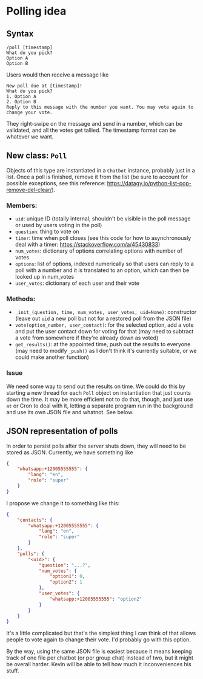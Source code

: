 # Polling idea

## Syntax

```
/poll [timestamp]
What do you pick?
Option A
Option B
```

Users would then receive a message like

```
New poll due at [timestamp]!
What do you pick?
1. Option A
2. Option B
Reply to this message with the number you want. You may vote again to change your vote.
```

They right-swipe on the message and send in a number, which can be validated, and all the votes get tallied. The timestamp format can be whatever we want.

## New class: `Poll`

Objects of this type are instantiated in a `Chatbot` instance, probably just in a list. Once a poll is finished, remove it from the list (be sure to account for possible exceptions, see this reference: https://datagy.io/python-list-pop-remove-del-clear/).

### Members:

- `uid`: unique ID (totally internal, shouldn't be visible in the poll message or used by users voting in the poll)
- `question`: thing to vote on
- `timer`: time when poll closes (see this code for how to asynchronously deal with a timer: https://stackoverflow.com/a/45430833)
- `num_votes`: dictionary of options correlating options with number of votes
- `options`: list of options, indexed numerically so that users can reply to a poll with a number and it is translated to an option, which can then be looked up in num_votes
- `user_votes`: dictionary of each user and their vote

### Methods:

- `_init_(question, time, num_votes, user_votes, uid=None)`: constructor (leave out `uid` a new poll but not for a restored poll from the JSON file)
- `vote(option_number, user_contact)`: for the selected option, add a vote and put the user contact down for voting for that (may need to subtract a vote from somewhere if they're already down as voted)
- `get_results()`: at the appointed time, push out the results to everyone (may need to modify `_push()` as I don't think it's currently suitable, or we could make another function)

### Issue

We need some way to send out the results on time. We could do this by starting a new thread for each `Poll` object on instantiation that just counts down the time. It may be more efficient not to do that, though, and just use `at` or Cron to deal with it, letting a separate program run in the background and use its own JSON file and whatnot. See below.

## JSON representation of polls

In order to persist polls after the server shuts down, they will need to be stored as JSON. Currently, we have something like

```json
{
    "whatsapp:+12005555555": {
        "lang": "en",
        "role": "super"
    }
}
```

I propose we change it to something like this:

```json
{
    "contacts": {
        "whatsapp:+12005555555": {
            "lang": "en",
            "role": "super"
        }
    },
    "polls": {
        "<uid>": {
            "question": "...?",
            "num_votes": {
                "option1": 0,
                "option2": 1
            },
            "user_votes": {
                "whatsapp:+12005555555": "option2"
            }
        }
    }
}
```

It's a little complicated but that's the simplest thing I can think of that allows people to vote again to change their vote. I'd probably go with this option.

By the way, using the same JSON file is easiest because it means keeping track of one file per chatbot (or per group chat) instead of two, but it might be overall harder. Kevin will be able to tell how much it inconveniences his stuff.
